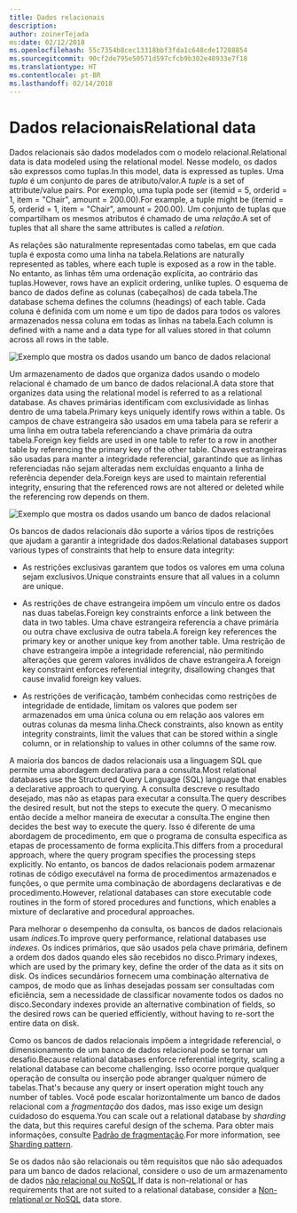 ```yaml
---
title: Dados relacionais
description: 
author: zoinerTejada
ms:date: 02/12/2018
ms.openlocfilehash: 55c7354b8cec13318bbf3fda1c648cde17288854
ms.sourcegitcommit: 90cf2de795e50571d597cfcb9b302e48933e7f18
ms.translationtype: HT
ms.contentlocale: pt-BR
ms.lasthandoff: 02/14/2018
---
```

# <a name="relational-data"></a><span data-ttu-id="0c591-102">Dados relacionais</span><span class="sxs-lookup"><span data-stu-id="0c591-102">Relational data</span></span>

<span data-ttu-id="0c591-103">Dados relacionais são dados modelados com o modelo relacional.</span><span class="sxs-lookup"><span data-stu-id="0c591-103">Relational data is data modeled using the relational model.</span></span> <span data-ttu-id="0c591-104">Nesse modelo, os dados são expressos como tuplas.</span><span class="sxs-lookup"><span data-stu-id="0c591-104">In this model, data is expressed as tuples.</span></span> <span data-ttu-id="0c591-105">Uma *tupla* é um conjunto de pares de atributo/valor.</span><span class="sxs-lookup"><span data-stu-id="0c591-105">A *tuple* is a set of attribute/value pairs.</span></span> <span data-ttu-id="0c591-106">Por exemplo, uma tupla pode ser (itemid = 5, orderid = 1, item = "Chair", amount = 200.00).</span><span class="sxs-lookup"><span data-stu-id="0c591-106">For example, a tuple might be (itemid = 5, orderid = 1, item = "Chair", amount = 200.00).</span></span> <span data-ttu-id="0c591-107">Um conjunto de tuplas que compartilham os mesmos atributos é chamado de uma *relação*.</span><span class="sxs-lookup"><span data-stu-id="0c591-107">A set of tuples that all share the same attributes is called a *relation*.</span></span> 

<span data-ttu-id="0c591-108">As relações são naturalmente representadas como tabelas, em que cada tupla é exposta como uma linha na tabela.</span><span class="sxs-lookup"><span data-stu-id="0c591-108">Relations are naturally represented as tables, where each tuple is exposed as a row in the table.</span></span> <span data-ttu-id="0c591-109">No entanto, as linhas têm uma ordenação explícita, ao contrário das tuplas.</span><span class="sxs-lookup"><span data-stu-id="0c591-109">However, rows have an explicit ordering, unlike tuples.</span></span> <span data-ttu-id="0c591-110">O esquema de banco de dados define as colunas (cabeçalhos) de cada tabela.</span><span class="sxs-lookup"><span data-stu-id="0c591-110">The database schema defines the columns (headings) of each table.</span></span> <span data-ttu-id="0c591-111">Cada coluna é definida com um nome e um tipo de dados para todos os valores armazenados nessa coluna em todas as linhas na tabela.</span><span class="sxs-lookup"><span data-stu-id="0c591-111">Each column is defined with a name and a data type for all values stored in that column across all rows in the table.</span></span>

![Exemplo que mostra os dados usando um banco de dados relacional](./images/example-relational.png)

<span data-ttu-id="0c591-113">Um armazenamento de dados que organiza dados usando o modelo relacional é chamado de um banco de dados relacional.</span><span class="sxs-lookup"><span data-stu-id="0c591-113">A data store that organizes data using the relational model is referred to as a relational database.</span></span> <span data-ttu-id="0c591-114">As chaves primárias identificam com exclusividade as linhas dentro de uma tabela.</span><span class="sxs-lookup"><span data-stu-id="0c591-114">Primary keys uniquely identify rows within a table.</span></span> <span data-ttu-id="0c591-115">Os campos de chave estrangeira são usados em uma tabela para se referir a uma linha em outra tabela referenciando a chave primária da outra tabela.</span><span class="sxs-lookup"><span data-stu-id="0c591-115">Foreign key fields are used in one table to refer to a row in another table by referencing the primary key of the other table.</span></span> <span data-ttu-id="0c591-116">Chaves estrangeiras são usadas para manter a integridade referencial, garantindo que as linhas referenciadas não sejam alteradas nem excluídas enquanto a linha de referência depender dela.</span><span class="sxs-lookup"><span data-stu-id="0c591-116">Foreign keys are used to maintain referential integrity, ensuring that the referenced rows are not altered or deleted while the referencing row depends on them.</span></span> 

![Exemplo que mostra os dados usando um banco de dados relacional](./images/example-relational2.png)

<span data-ttu-id="0c591-118">Os bancos de dados relacionais dão suporte a vários tipos de restrições que ajudam a garantir a integridade dos dados:</span><span class="sxs-lookup"><span data-stu-id="0c591-118">Relational databases support various types of constraints that help to ensure data integrity:</span></span>

- <span data-ttu-id="0c591-119">As restrições exclusivas garantem que todos os valores em uma coluna sejam exclusivos.</span><span class="sxs-lookup"><span data-stu-id="0c591-119">Unique constraints ensure that all values in a column are unique.</span></span> 

- <span data-ttu-id="0c591-120">As restrições de chave estrangeira impõem um vínculo entre os dados nas duas tabelas.</span><span class="sxs-lookup"><span data-stu-id="0c591-120">Foreign key constraints enforce a link between the data in two tables.</span></span> <span data-ttu-id="0c591-121">Uma chave estrangeira referencia a chave primária ou outra chave exclusiva de outra tabela.</span><span class="sxs-lookup"><span data-stu-id="0c591-121">A foreign key references the primary key or another unique key from another table.</span></span> <span data-ttu-id="0c591-122">Uma restrição de chave estrangeira impõe a integridade referencial, não permitindo alterações que gerem valores inválidos de chave estrangeira.</span><span class="sxs-lookup"><span data-stu-id="0c591-122">A foreign key constraint enforces referential integrity, disallowing changes that cause invalid foreign key values.</span></span>

- <span data-ttu-id="0c591-123">As restrições de verificação, também conhecidas como restrições de integridade de entidade, limitam os valores que podem ser armazenados em uma única coluna ou em relação aos valores em outras colunas da mesma linha.</span><span class="sxs-lookup"><span data-stu-id="0c591-123">Check constraints, also known as entity integrity constraints, limit the values that can be stored within a single column, or in relationship to values in other columns of the same row.</span></span> 

<span data-ttu-id="0c591-124">A maioria dos bancos de dados relacionais usa a linguagem SQL que permite uma abordagem declarativa para a consulta.</span><span class="sxs-lookup"><span data-stu-id="0c591-124">Most relational databases use the Structured Query Language (SQL) language that enables a declarative approach to querying.</span></span> <span data-ttu-id="0c591-125">A consulta descreve o resultado desejado, mas não as etapas para executar a consulta.</span><span class="sxs-lookup"><span data-stu-id="0c591-125">The query describes the desired result, but not the steps to execute the query.</span></span> <span data-ttu-id="0c591-126">O mecanismo então decide a melhor maneira de executar a consulta.</span><span class="sxs-lookup"><span data-stu-id="0c591-126">The engine then decides the best way to execute the query.</span></span> <span data-ttu-id="0c591-127">Isso é diferente de uma abordagem de procedimento, em que o programa de consulta especifica as etapas de processamento de forma explícita.</span><span class="sxs-lookup"><span data-stu-id="0c591-127">This differs from a procedural approach, where the query program specifies the processing steps explicitly.</span></span> <span data-ttu-id="0c591-128">No entanto, os bancos de dados relacionais podem armazenar rotinas de código executável na forma de procedimentos armazenados e funções, o que permite uma combinação de abordagens declarativas e de procedimento.</span><span class="sxs-lookup"><span data-stu-id="0c591-128">However, relational databases can store executable code routines in the form of stored procedures and functions, which enables a mixture of declarative and procedural approaches.</span></span>

<span data-ttu-id="0c591-129">Para melhorar o desempenho da consulta, os bancos de dados relacionais usam *índices*.</span><span class="sxs-lookup"><span data-stu-id="0c591-129">To improve query performance, relational databases use *indexes*.</span></span> <span data-ttu-id="0c591-130">Os índices primários, que são usados pela chave primária, definem a ordem dos dados quando eles são recebidos no disco.</span><span class="sxs-lookup"><span data-stu-id="0c591-130">Primary indexes, which are used by the primary key, define the order of the data as it sits on disk.</span></span> <span data-ttu-id="0c591-131">Os índices secundários fornecem uma combinação alternativa de campos, de modo que as linhas desejadas possam ser consultadas com eficiência, sem a necessidade de classificar novamente todos os dados no disco.</span><span class="sxs-lookup"><span data-stu-id="0c591-131">Secondary indexes provide an alternative combination of fields, so the desired rows can be queried efficiently, without having to re-sort the entire data on disk.</span></span>

<span data-ttu-id="0c591-132">Como os bancos de dados relacionais impõem a integridade referencial, o dimensionamento de um banco de dados relacional pode se tornar um desafio.</span><span class="sxs-lookup"><span data-stu-id="0c591-132">Because relational databases enforce referential integrity, scaling a relational database can become challenging.</span></span> <span data-ttu-id="0c591-133">Isso ocorre porque qualquer operação de consulta ou inserção pode abranger qualquer número de tabelas.</span><span class="sxs-lookup"><span data-stu-id="0c591-133">That's because any query or insert operation might touch any number of tables.</span></span> <span data-ttu-id="0c591-134">Você pode escalar horizontalmente um banco de dados relacional com a *fragmentação* dos dados, mas isso exige um design cuidadoso do esquema.</span><span class="sxs-lookup"><span data-stu-id="0c591-134">You can scale out a relational database by *sharding* the data, but this requires careful design of the schema.</span></span> <span data-ttu-id="0c591-135">Para obter mais informações, consulte [Padrão de fragmentação](../../patterns/sharding.md).</span><span class="sxs-lookup"><span data-stu-id="0c591-135">For more information, see [Sharding pattern](../../patterns/sharding.md).</span></span>

<span data-ttu-id="0c591-136">Se os dados não são relacionais ou têm requisitos que não são adequados para um banco de dados relacional, considere o uso de um armazenamento de dados [não relacional ou NoSQL](./non-relational-data.md).</span><span class="sxs-lookup"><span data-stu-id="0c591-136">If data is non-relational or has requirements that are not suited to a relational database, consider a [Non-relational or NoSQL](./non-relational-data.md) data store.</span></span>
